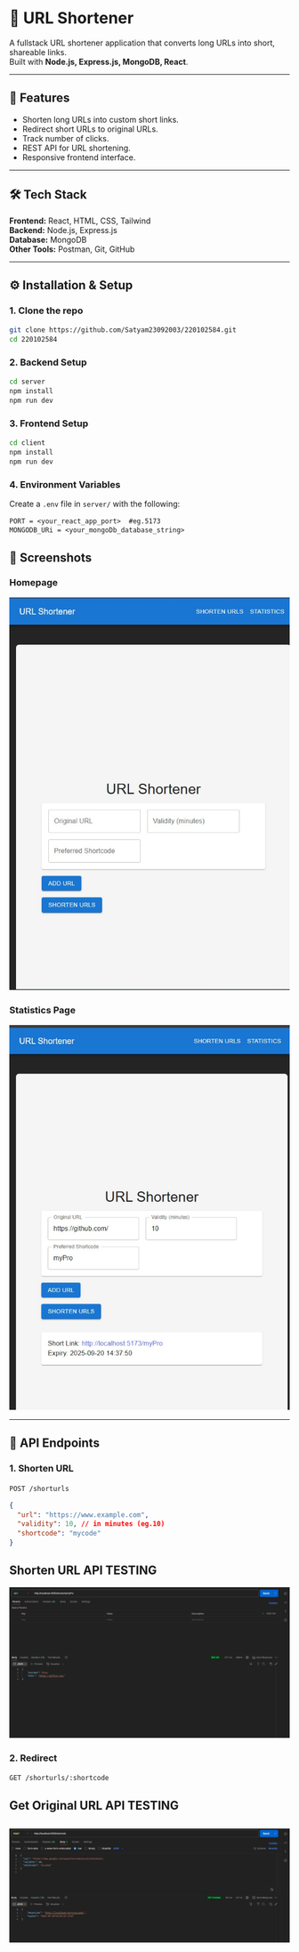 # 🔗 URL Shortener

A fullstack URL shortener application that converts long URLs into short, shareable links.  
Built with **Node.js, Express.js, MongoDB, React**.

---

## 🚀 Features
- Shorten long URLs into custom short links.
- Redirect short URLs to original URLs.
- Track number of clicks.
- REST API for URL shortening.
- Responsive frontend interface.

---

## 🛠️ Tech Stack
**Frontend:** React, HTML, CSS, Tailwind  
**Backend:** Node.js, Express.js  
**Database:** MongoDB  
**Other Tools:** Postman, Git, GitHub  

---

## ⚙️ Installation & Setup

### 1. Clone the repo
```bash
git clone https://github.com/Satyam23092003/220102584.git
cd 220102584
```

### 2. Backend Setup
```bash
cd server
npm install
npm run dev
```

### 3. Frontend Setup
```bash
cd client
npm install
npm run dev
```

### 4. Environment Variables
Create a `.env` file in `server/` with the following:
```
PORT = <your_react_app_port>  #eg.5173 
MONGODB_URi = <your_mongoDb_database_string>
```

## 📸 Screenshots

### Homepage
![Homepage](./client/src/assets/pic1.jpg)

### Statistics Page
![Statistics Page](./client/src/assets/shortlink.jpg)

---

## 📡 API Endpoints

### 1. Shorten URL
`POST /shorturls`
```json
{
  "url": "https://www.example.com",
  "validity": 10, // in minutes (eg.10)
  "shortcode": "mycode"
}
```

## Shorten URL API TESTING
![Shorten URL API TESTING](./client/src/assets/api2.jpg)

### 2. Redirect
`GET /shorturls/:shortcode`

## Get Original URL API TESTING
![Get Original URL API TESTING](./client/src/assets/api1.jpg)
---
